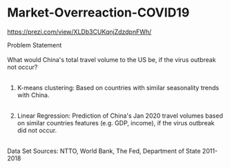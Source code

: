 # Market-Overreaction-COVID19
https://prezi.com/view/XLDb3CUKqnjZdzdpnFWh/

Problem Statement <br><br>
What would China's total travel volume to the US be, if the virus outbreak not occur?<br><br>

1. K-means clustering: Based on countries with similar seasonality trends with China.<br><br>

2. Linear Regression: Prediction of China's Jan 2020 travel volumes based on similar countries features (e.g. GDP, income), if the virus outbreak did not occur. <br><br>

Data Set Sources: NTTO, World Bank, The Fed, Department of State 2011-2018

